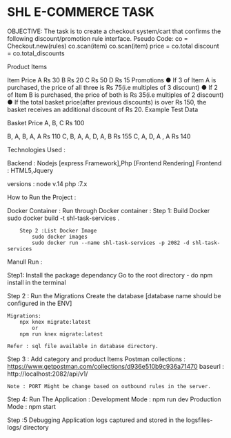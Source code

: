 # SHL E-COMMERCE TASK 

OBJECTIVE:
    The task is to create a checkout system/cart that confirms the following discount/promotion rule
interface.
Pseudo Code:
co = Checkout.new(rules)
co.scan(item)
co.scan(item)
price = co.total
discount = co.total_discounts

Product Items

Item Price
A Rs 30
B Rs 20
C Rs 50
D Rs 15
Promotions
● If 3 of Item A is purchased, the price of all three is Rs 75(i.e multiples of 3 discount)
● If 2 of Item B is purchased, the price of both is Rs 35(i.e multiples of 2 discount)
● If the total basket price(after previous discounts) is over Rs 150, the basket receives an
additional discount of Rs 20.
Example Test Data

Basket Price
A, B, C Rs 100

B, A, B, A, A Rs 110
C, B, A, A, D, A, B Rs 155
C, A, D, A , A Rs 140

Technologies Used :

Backend : 
    Nodejs [express Framework],Php [Frontend Rendering]
Frontend : 
    HTML5,Jquery

versions : 
    node v.14
    php :7.x

How to Run the Project : 

Docker Container :
    Run through Docker container :
        Step 1: Build Docker
            sudo docker build -t shl-task-services .

        Step 2 :List Docker Image
            sudo docker images
            sudo docker run --name shl-task-services -p 2082 -d shl-task-services

Manull Run :

Step1: Install the package dependancy
    Go to the root directory - do npm install in the terminal

Step 2 : Run the Migrations
    Create the database [database name should be configured in the ENV]
    
    Migrations:
        npx knex migrate:latest 
            or
        npm run knex migrate:latest

    Refer : sql file available in database directory.

Step 3 : Add category and product Items 
    Postman collections : https://www.getpostman.com/collections/d936e510b9c936a71470
    baseurl : http://localhost:2082/api/v1/

    Note : PORT Might be change based on outbound rules in the server.

Step 4: Run The Application :
    Development Mode : 
        npm run dev
    Production Mode :
        npm start

Step :5 Debugging 
    Application logs captured and stored in the logsfiles- logs/ directory
